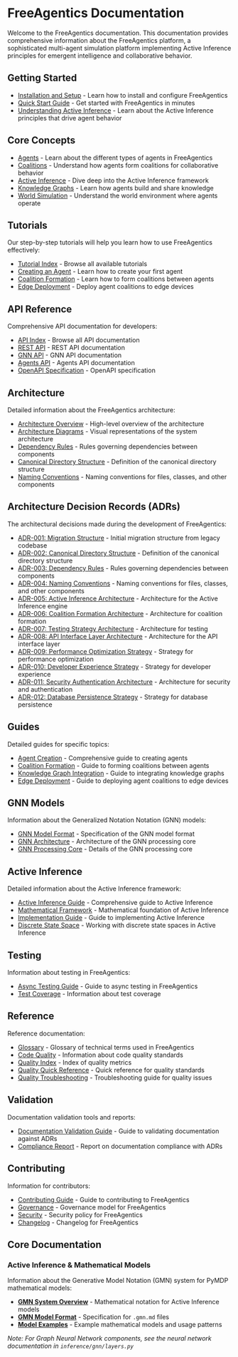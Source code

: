 # FreeAgentics Documentation

Welcome to the FreeAgentics documentation. This documentation provides comprehensive information about the FreeAgentics platform, a sophisticated multi-agent simulation platform implementing Active Inference principles for emergent intelligence and collaborative behavior.

## Getting Started

- [Installation and Setup](guides/installation-and-setup.md) - Learn how to install and configure FreeAgentics
- [Quick Start Guide](guides/quickstart.md) - Get started with FreeAgentics in minutes
- [Understanding Active Inference](active-inference-guide.md) - Learn about the Active Inference principles that drive agent behavior

## Core Concepts

- [Agents](guides/agent-creation.md) - Learn about the different types of agents in FreeAgentics
- [Coalitions](guides/coalition-formation.md) - Understand how agents form coalitions for collaborative behavior
- [Active Inference](active-inference-guide.md) - Dive deep into the Active Inference framework
- [Knowledge Graphs](guides/knowledge-graph-integration.md) - Learn how agents build and share knowledge
- [World Simulation](guides/world-simulation.md) - Understand the world environment where agents operate

## Tutorials

Our step-by-step tutorials will help you learn how to use FreeAgentics effectively:

- [Tutorial Index](tutorials/index.md) - Browse all available tutorials
- [Creating an Agent](tutorials/creating-an-agent.md) - Learn how to create your first agent
- [Coalition Formation](tutorials/coalition-formation.md) - Learn how to form coalitions between agents
- [Edge Deployment](tutorials/edge-deployment.md) - Deploy agent coalitions to edge devices

## API Reference

Comprehensive API documentation for developers:

- [API Index](api/index.md) - Browse all API documentation
- [REST API](api/rest-api.md) - REST API documentation
- [GNN API](api/gnn-api.md) - GNN API documentation
- [Agents API](api/agents-api.md) - Agents API documentation
- [OpenAPI Specification](api/openapi.yml) - OpenAPI specification

## Architecture

Detailed information about the FreeAgentics architecture:

- [Architecture Overview](architecture/index.md) - High-level overview of the architecture
- [Architecture Diagrams](architecture/diagrams.md) - Visual representations of the system architecture
- [Dependency Rules](architecture/decisions/003-dependency-rules.md) - Rules governing dependencies between components
- [Canonical Directory Structure](architecture/decisions/002-canonical-directory-structure.md) - Definition of the canonical directory structure
- [Naming Conventions](architecture/decisions/004-naming-conventions.md) - Naming conventions for files, classes, and other components

## Architecture Decision Records (ADRs)

The architectural decisions made during the development of FreeAgentics:

- [ADR-001: Migration Structure](architecture/decisions/001-migration-structure.md) - Initial migration structure from legacy codebase
- [ADR-002: Canonical Directory Structure](architecture/decisions/002-canonical-directory-structure.md) - Definition of the canonical directory structure
- [ADR-003: Dependency Rules](architecture/decisions/003-dependency-rules.md) - Rules governing dependencies between components
- [ADR-004: Naming Conventions](architecture/decisions/004-naming-conventions.md) - Naming conventions for files, classes, and other components
- [ADR-005: Active Inference Architecture](architecture/decisions/005-active-inference-architecture.md) - Architecture for the Active Inference engine
- [ADR-006: Coalition Formation Architecture](architecture/decisions/006-coalition-formation-architecture.md) - Architecture for coalition formation
- [ADR-007: Testing Strategy Architecture](architecture/decisions/007-testing-strategy-architecture.md) - Architecture for testing
- [ADR-008: API Interface Layer Architecture](architecture/decisions/008-api-interface-layer-architecture.md) - Architecture for the API interface layer
- [ADR-009: Performance Optimization Strategy](architecture/decisions/009-performance-optimization-strategy.md) - Strategy for performance optimization
- [ADR-010: Developer Experience Strategy](architecture/decisions/010-developer-experience-strategy.md) - Strategy for developer experience
- [ADR-011: Security Authentication Architecture](architecture/decisions/011-security-authentication-architecture.md) - Architecture for security and authentication
- [ADR-012: Database Persistence Strategy](architecture/decisions/012-database-persistence-strategy.md) - Strategy for database persistence

## Guides

Detailed guides for specific topics:

- [Agent Creation](guides/agent-creation.md) - Comprehensive guide to creating agents
- [Coalition Formation](guides/coalition-formation.md) - Guide to forming coalitions between agents
- [Knowledge Graph Integration](guides/knowledge-graph-integration.md) - Guide to integrating knowledge graphs
- [Edge Deployment](guides/edge-deployment.md) - Guide to deploying agent coalitions to edge devices

## GNN Models

Information about the Generalized Notation Notation (GNN) models:

- [GNN Model Format](gnn-model-format.md) - Specification of the GNN model format
- [GNN Architecture](architecture/gnn-architecture-diagrams.md) - Architecture of the GNN processing core
- [GNN Processing Core](architecture/gnn-processing-core.md) - Details of the GNN processing core

## Active Inference

Detailed information about the Active Inference framework:

- [Active Inference Guide](active-inference-guide.md) - Comprehensive guide to Active Inference
- [Mathematical Framework](active-inference/mathematical-framework.md) - Mathematical foundation of Active Inference
- [Implementation Guide](active-inference/implementation-guide.md) - Guide to implementing Active Inference
- [Discrete State Space](active-inference/discrete-state-space.md) - Working with discrete state spaces in Active Inference

## Testing

Information about testing in FreeAgentics:

- [Async Testing Guide](async-testing-guide.md) - Guide to async testing in FreeAgentics
- [Test Coverage](coverage.md) - Information about test coverage

## Reference

Reference documentation:

- [Glossary](glossary.md) - Glossary of technical terms used in FreeAgentics
- [Code Quality](code-quality.md) - Information about code quality standards
- [Quality Index](quality-index.md) - Index of quality metrics
- [Quality Quick Reference](quality-quick-reference.md) - Quick reference for quality standards
- [Quality Troubleshooting](quality-troubleshooting.md) - Troubleshooting guide for quality issues

## Validation

Documentation validation tools and reports:

- [Documentation Validation Guide](validation/documentation-validation.md) - Guide to validating documentation against ADRs
- [Compliance Report](validation/compliance-report.md) - Report on documentation compliance with ADRs

## Contributing

Information for contributors:

- [Contributing Guide](../CONTRIBUTING.md) - Guide to contributing to FreeAgentics
- [Governance](../GOVERNANCE.md) - Governance model for FreeAgentics
- [Security](../SECURITY.md) - Security policy for FreeAgentics
- [Changelog](../CHANGELOG.md) - Changelog for FreeAgentics

## Core Documentation

### Active Inference & Mathematical Models
Information about the Generative Model Notation (GMN) system for PyMDP mathematical models:

- **[GMN System Overview](gnn/README.md)** - Mathematical notation for Active Inference models
- **[GMN Model Format](gnn/gnn-model-format.md)** - Specification for `.gmn.md` files
- **[Model Examples](examples/)** - Example mathematical models and usage patterns

*Note: For Graph Neural Network components, see the neural network documentation in `inference/gnn/layers.py`*
